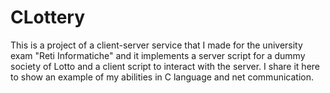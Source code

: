 # CLottery

This is a project of a client-server service that I made for the university exam "Reti Informatiche" and it implements a server script for a dummy society of Lotto and a client script to interact with the server. I share it here to show an example of my abilities in C language and net communication.
